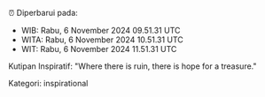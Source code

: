 ⏰ Diperbarui pada:
- WIB: Rabu, 6 November 2024 09.51.31 UTC
- WITA: Rabu, 6 November 2024 10.51.31 UTC
- WIT: Rabu, 6 November 2024 11.51.31 UTC

Kutipan Inspiratif:
"Where there is ruin, there is hope for a treasure."


Kategori: inspirational

